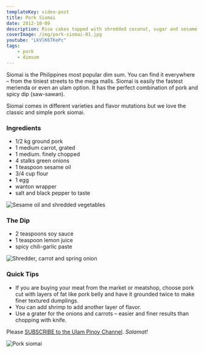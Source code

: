 ```yaml
---
templateKey: video-post
title: Pork Siomai
date: 2012-10-09
description: Rice cakes topped with shredded coconut, sugar and sesame seeds
coverImage: /img/pork-siomai-01.jpg
youtube: "LkVlK6TKePc"
tags:
    - pork
    - dimsum
---
```


Siomai is the Philippines most popular dim sum. You can find it everywhere – from the tiniest streets to the mega malls. Siomai is easily the fastest merienda or even an ulam option. It has the perfect combination of pork and spicy dip (saw-sawan).

Siomai comes in different varieties and flavor mutations but we love the classic and simple pork siomai.

### Ingredients
* 1/2 kg ground pork
* 1 medium carrot, grated
* 1 medium. finely chopped
* 4 stalks green onions
* 1 teaspoon sesame oil
* 3/4 cup flour
* 1 egg
* wanton wrapper
* salt and black pepper to taste

![Sesame oil and shredded vegetables](/img/sesame-oil-carrots.jpg)

### The Dip
* 2 teaspoons soy sauce
* 1 teaspoon lemon juice
* spicy chili-garlic paste

![Shredder, carrot and spring onion](/img/shredder-carrots-onion.jpg)

### Quick Tips
* If you are buying your meat from the market or meatshop, choose pork cut with layers of fat like pork belly and have it grounded twice to make finer textured dumplings.
* You can add shrimp to add another layer of flavor.
* Use a grater for the onions and carrots – easier and finer results than chopping with knife.

Please [SUBSCRIBE to the Ulam Pinoy Channel](http://www.youtube.com/user/ulampinoy). *Salamat!*

![Pork siomai](/img/pork-siomai-01.jpg)



